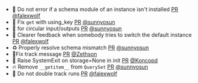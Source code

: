 - 🚸 Do not error if a schema module of an instance isn't installed [PR](https://github.com/laminlabs/lamindb-setup/pull/883) [@falexwolf](https://github.com/falexwolf)
- 🐛 Fix `get` with using_key [PR](https://github.com/laminlabs/lamindb/pull/2042) [@sunnyosun](https://github.com/sunnyosun)
- 🎨  for circular input/outputs [PR](https://github.com/laminlabs/lamindb/pull/2041) [@sunnyosun](https://github.com/sunnyosun)
- 🚸 Clearer feedback when somebody tries to switch the default instance [PR](https://github.com/laminlabs/lamindb-setup/pull/882) [@falexwolf](https://github.com/falexwolf)
- ♻️ Properly resolve schema mismatch [PR](https://github.com/laminlabs/lamindb/pull/2040) [@sunnyosun](https://github.com/sunnyosun)
- 🐛Fix track message [PR](https://github.com/laminlabs/lamindb/pull/2036) [@Zethson](https://github.com/Zethson)
- 🚸 Raise SystemExit on storage=None in init [PR](https://github.com/laminlabs/lamindb-setup/pull/881) [@Koncopd](https://github.com/Koncopd)
- 🔥 Remove `__getitem__` from `QuerySet` [PR](https://github.com/laminlabs/lamindb/pull/2034) [@sunnyosun](https://github.com/sunnyosun)
- 🐛 Do not double track runs [PR](https://github.com/laminlabs/lamindb/pull/2032) [@falexwolf](https://github.com/falexwolf)
